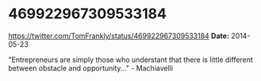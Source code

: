 # 469922967309533184
https://twitter.com/TomFrankly/status/469922967309533184
**Date:** 2014-05-23

"Entrepreneurs are simply those who understant that there is little different between obstacle and opportunity..." - Machiavelli
